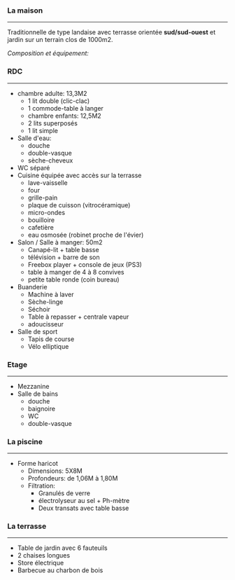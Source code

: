 ### La maison


----------
Traditionnelle de type landaise avec terrasse orientée  **sud/sud-ouest**  et jardin sur un terrain clos de 1000m2.

*Composition et équipement:*

### RDC
----------
  - chambre adulte: 13,3M2
    - 1 lit double (clic-clac)
    - 1 commode-table à langer
    - chambre enfants: 12,5M2
	- 2 lits superposés
    - 1 lit simple
  - Salle d'eau:
	- douche
    - double-vasque
    - sèche-cheveux
  - WC séparé
  - Cuisine équipée avec accès sur la terrasse
	 - lave-vaisselle
	 - four
	 - grille-pain
	 - plaque de cuisson (vitrocéramique)
	 - micro-ondes
	 - bouilloire
	 - cafetière
	 - eau osmosée  (robinet proche de l'évier)
  - Salon / Salle à manger: 50m2
	- Canapé-lit + table basse
	- télévision + barre de son
	- Freebox player + console de jeux (PS3)
	- table à manger de 4 à 8 convives
	- petite table ronde (coin bureau)
  - Buanderie
	- Machine à laver
    - Sèche-linge
    - Séchoir
    - Table à repasser + centrale vapeur
    - adoucisseur
  - Salle de sport
	- Tapis de course
	- Vélo elliptique

### Etage
----------
- Mezzanine
- Salle de bains
	 - douche
	 - baignoire
	 - WC
	 - double-vasque

### La piscine
----------
- Forme haricot 
	- Dimensions: 5X8M
	- Profondeurs: de 1,06M à 1,80M
	- Filtration:
	  - Granulés de verre
	  - électrolyseur au sel + Ph-mètre
	  - Deux transats avec table basse

### La terrasse
----------
- Table de jardin avec 6 fauteuils
-  2 chaises longues
- Store électrique
- Barbecue au charbon de bois